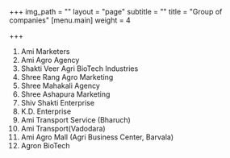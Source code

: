 +++
img_path = ""
layout = "page"
subtitle = ""
title = "Group of companies"
[menu.main]
weight = 4

+++
1. Ami Marketers
 2. Ami Agro Agency
 3. Shakti Veer Agri BioTech Industries
 4. Shree Rang Agro Marketing
 5. Shree Mahakali Agency
 6. Shree Ashapura Marketing
 7. Shiv Shakti Enterprise 
 8. K.D. Enterprise
 9. Ami Transport Service (Bharuch) 
10. Ami Transport(Vadodara)
11. Ami Agro Mall (Agri Business Center, Barvala)
12. Agron BioTech